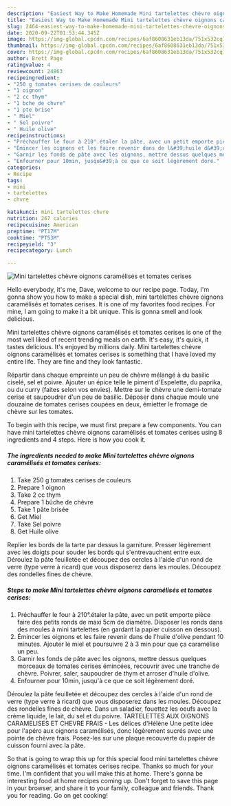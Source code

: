 ```yaml
---
description: "Easiest Way to Make Homemade Mini tartelettes chèvre oignons caramélisés et tomates cerises"
title: "Easiest Way to Make Homemade Mini tartelettes chèvre oignons caramélisés et tomates cerises"
slug: 2464-easiest-way-to-make-homemade-mini-tartelettes-chevre-oignons-caramelises-et-tomates-cerises
date: 2020-09-22T01:53:44.345Z
image: https://img-global.cpcdn.com/recipes/6af8608631eb13da/751x532cq70/mini-tartelettes-chevre-oignons-caramelises-et-tomates-cerises-photo-principale-de-la-recette.jpg
thumbnail: https://img-global.cpcdn.com/recipes/6af8608631eb13da/751x532cq70/mini-tartelettes-chevre-oignons-caramelises-et-tomates-cerises-photo-principale-de-la-recette.jpg
cover: https://img-global.cpcdn.com/recipes/6af8608631eb13da/751x532cq70/mini-tartelettes-chevre-oignons-caramelises-et-tomates-cerises-photo-principale-de-la-recette.jpg
author: Brett Page
ratingvalue: 4
reviewcount: 24863
recipeingredient:
- "250 g tomates cerises de couleurs"
- "1 oignon"
- "2 cc thym"
- "1 bche de chvre"
- "1 pte brise"
- " Miel"
- " Sel poivre"
- " Huile olive"
recipeinstructions:
- "Préchauffer le four à 210°.étaler la pâte, avec un petit emporte pièce faire des petits ronds de maxi 5cm de diamètre. Disposer les ronds dans des moules à mini tartelettes (en gardant la papier cuisson en dessous)."
- "Émincer les oignons et les faire revenir dans de l&#39;huile d&#39;olive pendant 10 minutes. Ajouter le miel et poursuivre 2 à 3 min pour que ça caramélise un peu."
- "Garnir les fonds de pâte avec les oignons, mettre dessus quelques morceaux de tomates cerises émincées, recouvrir avec une tranche de chèvre. Poivrer, saler, saupoudrer de thym et arroser d&#39;huile d&#39;olive."
- "Enfourner pour 10min, jusqu&#39;à ce que ce soit légèrement doré."
categories:
- Recipe
tags:
- mini
- tartelettes
- chvre

katakunci: mini tartelettes chvre 
nutrition: 267 calories
recipecuisine: American
preptime: "PT17M"
cooktime: "PT53M"
recipeyield: "3"
recipecategory: Lunch

---
```



![Mini tartelettes chèvre oignons caramélisés et tomates cerises](https://img-global.cpcdn.com/recipes/6af8608631eb13da/751x532cq70/mini-tartelettes-chevre-oignons-caramelises-et-tomates-cerises-photo-principale-de-la-recette.jpg)

Hello everybody, it's me, Dave, welcome to our recipe page. Today, I'm gonna show you how to make a special dish, mini tartelettes chèvre oignons caramélisés et tomates cerises. It is one of my favorites food recipes. For mine, I am going to make it a bit unique. This is gonna smell and look delicious.

Mini tartelettes chèvre oignons caramélisés et tomates cerises is one of the most well liked of recent trending meals on earth. It's easy, it's quick, it tastes delicious. It's enjoyed by millions daily. Mini tartelettes chèvre oignons caramélisés et tomates cerises is something that I have loved my entire life. They are fine and they look fantastic.

Répartir dans chaque empreinte un peu de chèvre mélangé à du basilic ciselé, sel et poivre. Ajouter un épice telle le piment d&#39;Espelette, du paprika, ou du curry (faites selon vos envies). Mettre sur le chèvre une demi-tomate cerise et saupoudrer d&#39;un peu de basilic. Déposer dans chaque moule une douzaine de tomates cerises coupées en deux, émietter le fromage de chèvre sur les tomates.


To begin with this recipe, we must first prepare a few components. You can have mini tartelettes chèvre oignons caramélisés et tomates cerises using 8 ingredients and 4 steps. Here is how you cook it.

<!--inarticleads1-->

##### The ingredients needed to make Mini tartelettes chèvre oignons caramélisés et tomates cerises:

1. Take 250 g tomates cerises de couleurs
1. Prepare 1 oignon
1. Take 2 cc thym
1. Prepare 1 bûche de chèvre
1. Take 1 pâte brisée
1. Get  Miel
1. Take  Sel poivre
1. Get  Huile olive


Replier les bords de la tarte par dessus la garniture. Presser légèrement avec les doigts pour souder les bords qui s&#39;entrevauchent entre eux. Déroulez la pâte feuilletée et découpez des cercles à l&#39;aide d&#39;un rond de verre (type verre à ricard) que vous disposerez dans les moules. Découpez des rondelles fines de chèvre. 

<!--inarticleads2-->

##### Steps to make Mini tartelettes chèvre oignons caramélisés et tomates cerises:

1. Préchauffer le four à 210°.étaler la pâte, avec un petit emporte pièce faire des petits ronds de maxi 5cm de diamètre. Disposer les ronds dans des moules à mini tartelettes (en gardant la papier cuisson en dessous).
1. Émincer les oignons et les faire revenir dans de l&#39;huile d&#39;olive pendant 10 minutes. Ajouter le miel et poursuivre 2 à 3 min pour que ça caramélise un peu.
1. Garnir les fonds de pâte avec les oignons, mettre dessus quelques morceaux de tomates cerises émincées, recouvrir avec une tranche de chèvre. Poivrer, saler, saupoudrer de thym et arroser d&#39;huile d&#39;olive.
1. Enfourner pour 10min, jusqu&#39;à ce que ce soit légèrement doré.


Déroulez la pâte feuilletée et découpez des cercles à l&#39;aide d&#39;un rond de verre (type verre à ricard) que vous disposerez dans les moules. Découpez des rondelles fines de chèvre. Dans un saladier, fouettez les oeufs avec la crème liquide, le lait, du sel et du poivre. TARTELETTES AUX OIGNONS CARAMELISES ET CHEVRE FRAIS - Les délices d&#39;Hélène Une petite idée pour l&#39;apéro aux oignons caramélisés, donc légèrement sucrés avec une pointe de chèvre frais. Posez-les sur une plaque recouverte du papier de cuisson fourni avec la pâte. 

So that is going to wrap this up for this special food mini tartelettes chèvre oignons caramélisés et tomates cerises recipe. Thanks so much for your time. I'm confident that you will make this at home. There's gonna be interesting food at home recipes coming up. Don't forget to save this page in your browser, and share it to your family, colleague and friends. Thank you for reading. Go on get cooking!
